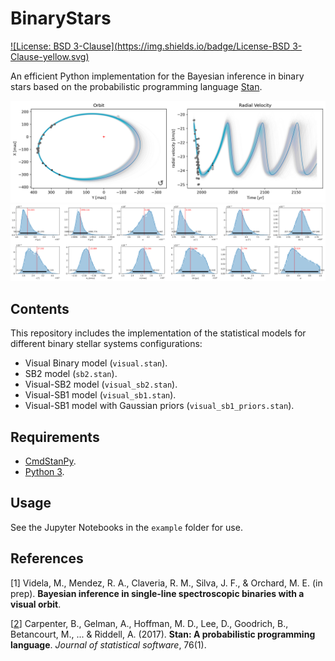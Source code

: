 # BinaryStars
[![License: BSD 3-Clause](https://img.shields.io/badge/License-BSD 3-Clause-yellow.svg)](https://opensource.org/licenses/BSD-3-Clause)

An efficient Python implementation for the Bayesian inference in binary stars based on the probabilistic programming language [Stan](https://mc-stan.org/).

![alt text](https://github.com/mvidela31/BinaryStars/blob/main/examples/results/HIP109951_observations_plot.png)
![alt text](https://github.com/mvidela31/BinaryStars/blob/main/examples/results/HIP109951_params_plot.png)

## Contents
This repository includes the implementation of the statistical models for different binary stellar systems configurations:
- Visual Binary model (`visual.stan`).
- SB2 model (`sb2.stan`).
- Visual-SB2 model (`visual_sb2.stan`).
- Visual-SB1 model (`visual_sb1.stan`).
- Visual-SB1 model with Gaussian priors (`visual_sb1_priors.stan`).

## Requirements
* [CmdStanPy](https://mc-stan.org/cmdstanpy/).
* [Python 3](https://www.python.org/).

## Usage
See the Jupyter Notebooks in the `example` folder for use.

## References
[1]  Videla, M., Mendez, R. A., Claveria, R. M., Silva, J. F., & Orchard, M. E. (in prep). **Bayesian inference in single-line spectroscopic binaries with a visual orbit**.

[[2](https://www.osti.gov/biblio/1430202)] Carpenter, B., Gelman, A., Hoffman, M. D., Lee, D., Goodrich, B., Betancourt, M., ... & Riddell, A. (2017). **Stan: A probabilistic programming language**. *Journal of statistical software*, 76(1).

